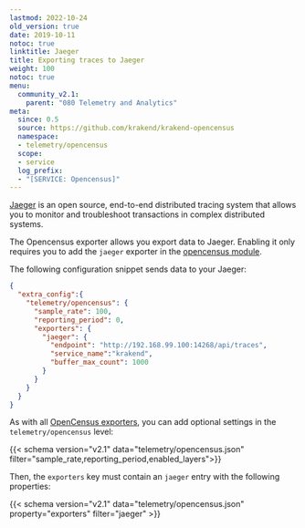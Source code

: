 ```yaml
---
lastmod: 2022-10-24
old_version: true
date: 2019-10-11
notoc: true
linktitle: Jaeger
title: Exporting traces to Jaeger
weight: 100
notoc: true
menu:
  community_v2.1:
    parent: "080 Telemetry and Analytics"
meta:
  since: 0.5
  source: https://github.com/krakend/krakend-opencensus
  namespace:
  - telemetry/opencensus
  scope:
  - service
  log_prefix:
  - "[SERVICE: Opencensus]"
---
```

[Jaeger](https://www.jaegertracing.io/) is an open source, end-to-end distributed tracing system that allows you to monitor and troubleshoot transactions in complex distributed systems.

The Opencensus exporter allows you export data to Jaeger. Enabling it only requires you to add the `jaeger` exporter in the [opencensus module](/docs/v2.1/telemetry/opencensus/).

The following configuration snippet sends data to your Jaeger:
```json
{
  "extra_config":{
    "telemetry/opencensus": {
      "sample_rate": 100,
      "reporting_period": 0,
      "exporters": {
        "jaeger": {
          "endpoint": "http://192.168.99.100:14268/api/traces",
          "service_name":"krakend",
          "buffer_max_count": 1000
        }
      }
    }
  }
}
```

As with all [OpenCensus exporters](/docs/v2.1/telemetry/opencensus/), you can add optional settings in the `telemetry/opencensus` level:

{{< schema version="v2.1" data="telemetry/opencensus.json" filter="sample_rate,reporting_period,enabled_layers">}}

Then, the `exporters` key must contain an `jaeger` entry with the following properties:

{{< schema version="v2.1" data="telemetry/opencensus.json" property="exporters" filter="jaeger" >}}
